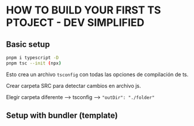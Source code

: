 # HOW TO BUILD YOUR FIRST TS PTOJECT - DEV SIMPLIFIED

## Basic setup

```bash
pnpm i typescript -D
pnpm tsc --init (npx) 
```

Esto crea un archivo `tsconfig` con todas las opciones de compilación de ts.

Crear carpeta SRC para detectar cambios en archivo js.

Elegir carpeta diferente --> tsconfig --> `"outDir": "./folder"`

## Setup with bundler (template)

